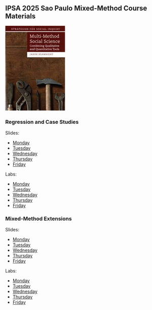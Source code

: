 ## IPSA 2025 Sao Paulo Mixed-Method Course Materials

![](practicemm.jpg?raw=true)

### Regression and Case Studies

Slides:

* [Monday](https://jnseawright.github.io/IPSA2025/Regression%20and%20Case%20Studies%20Slides/IPSA-2025-Day-1.html)
* [Tuesday](https://jnseawright.github.io/IPSA2025/Regression%20and%20Case%20Studies%20Slides/IPSA-2025-Day-2.html) 
* [Wednesday](https://jnseawright.github.io/IPSA2025/Regression%20and%20Case%20Studies%20Slides/IPSA%202024%20Day%203.pdf)
* [Thursday](https://jnseawright.github.io/IPSA2025/Regression%20and%20Case%20Studies%20Slides/IPSA%202024%20Day%204.pdf)
* [Friday](https://jnseawright.github.io/IPSA2025/Regression%20and%20Case%20Studies%20Slides/IPSA%202024%20Day%205.pdf) 

Labs:

* [Monday](https://jnseawright.github.io/IPSA2025/Regression%20and%20Case%20Studies%20Labs/IPSA%202024%20Lab%201.pdf)
* [Tuesday](https://jnseawright.github.io/IPSA2025/Regression%20and%20Case%20Studies%20Labs/IPSA%202024%20Lab%202.pdf) 
* [Wednesday](https://jnseawright.github.io/IPSA2025/Regression%20and%20Case%20Studies%20Labs/IPSA%202024%20Lab%203.pdf)
* [Thursday](https://jnseawright.github.io/IPSA2025/Regression%20and%20Case%20Studies%20Labs/IPSA%202024%20Lab%204.pdf)
* [Friday](https://jnseawright.github.io/IPSA2025/Regression%20and%20Case%20Studies%20Labs/IPSA%202024%20Lab%205.pdf) 

### Mixed-Method Extensions

Slides:

* [Monday](https://jnseawright.github.io/IPSA2025/Extensions%20Slides/IPSA%202024%20Extensions%20Day%201.pdf)
* [Tuesday](https://jnseawright.github.io/IPSA2025/Extensions%20Slides/IPSA%202024%20Extensions%20Day%202.pdf) 
* [Wednesday](https://jnseawright.github.io/IPSA2025/Extensions%20Slides/IPSA%202024%20Extensions%20Day%203.pdf)
* [Thursday](https://jnseawright.github.io/IPSA2025/Extensions%20Slides/IPSA%202024%20Extensions%20Day%204.pdf)
* [Friday](https://jnseawright.github.io/IPSA2025/Extensions%20Slides/IPSA%202024%20Extensions%20Day%205.pdf) 

Labs:

* [Monday](https://jnseawright.github.io/IPSA2025/Extensions%20Labs/IPSA%202024%20Lab%206.pdf)
* [Tuesday](https://jnseawright.github.io/IPSA2025/Extensions%20Labs/IPSA%202024%20Lab%207.pdf) 
* [Wednesday](https://jnseawright.github.io/IPSA2025/Extensions%20Labs/IPSA%202024%20Lab%208.pdf)
* [Thursday](https://jnseawright.github.io/IPSA2025/Extensions%20Labs/IPSA%202024%20Lab%209.pdf)
* [Friday](https://jnseawright.github.io/IPSA2025/Extensions%20Labs/IPSA%202024%20Lab%2010.pdf) 







